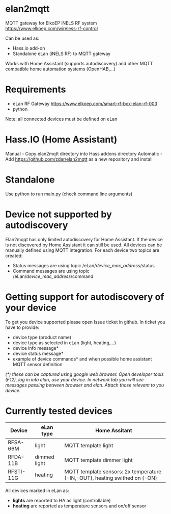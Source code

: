 # elan2mqtt
MQTT gateway for ElkoEP iNELS RF system https://www.elkoep.com/wireless-rf-control

Can be used as:
- Hass.io add-on
- Standalone eLan (iNELS RF) to MQTT gateway

Works with Home Assistant (supports autodiscovery) and other MQTT compatible home automation systems (OpenHAB,...)

# Requirements
- eLan RF Gateway https://www.elkoep.com/smart-rf-box-elan-rf-003
- python

Note: all connected devices must be defined on eLan

# Hass.IO (Home Assistant)
Manual - Copy elan2mqtt directory into Hass addons directory
Automatic - Add https://github.com/zdar/elan2mqtt as a new repository and install


# Standalone
Use python to run main.py (check command line arguments)

# Device not supported by autodiscovery
Elan2mqqt has only limited autodiscovery for Home Assistant. If the device is not discovered by Home Assistant it can still be used. All devices can be manually defined using MQTT integration. For each device two topics are created:
- Status messages are using topic /eLan/*device_mac_address*/status
- Command messages are using topic /eLan/*device_mac_address*/command

# Getting support for autodiscovery of your device
To get you device supported please open Issue ticket in github.
In ticket you have to provide:
- device type (product name)
- device type as selected in eLan (light, heating,...)
- device info message*
- device status message*
- example of device commands*
and when possible home assistant MQTT sensor definition

_(*) these can be captured using google web browser. Open developer tools (F12), log in into elan, use your device. In network tab you will see messages passing between browser and elan. Attach those relevant to you device._

# Currently tested devices
Device | eLan type | Home Assitant
---|---|---
RFSA-66M | light | MQTT template light
RFDA-11B | dimmed light | MQTT template dimmer light
RFSTI-11G | heating | MQTT template sensors: 2x temperature (-IN,-OUT), heating swithed on (-ON) 

All devices marked in eLan as:
- **lights** are reported to HA as light (controllable)
- **heating** are reported as temperature sensors and on/off sensor

